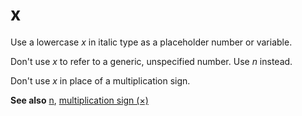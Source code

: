 # x

Use a lowercase *x* in italic type as a placeholder number or variable. 

Don't use *x* to refer to a generic, unspecified number. Use *n* instead. 

Don't use *x* in place of a multiplication sign.

**See also** [n](~/a-z-word-list-term-collections/n/n.md), [multiplication sign (×)](~/a-z-word-list-term-collections/m/multiplication-sign.md)
